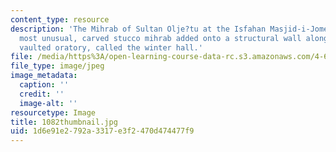 ```yaml
---
content_type: resource
description: 'The Mihrab of Sultan Olje?tu at the Isfahan Masjid-i-Jomeh (1310): a
  most unusual, carved stucco mihrab added onto a structural wall along with the whole
  vaulted oratory, called the winter hall.'
file: /media/https%3A/open-learning-course-data-rc.s3.amazonaws.com/4-614-religious-architecture-and-islamic-cultures-fall-2002/1d6e91e2792a3317e3f2470d474477f9_1082thumbnail.jpg
file_type: image/jpeg
image_metadata:
  caption: ''
  credit: ''
  image-alt: ''
resourcetype: Image
title: 1082thumbnail.jpg
uid: 1d6e91e2-792a-3317-e3f2-470d474477f9
---
```

